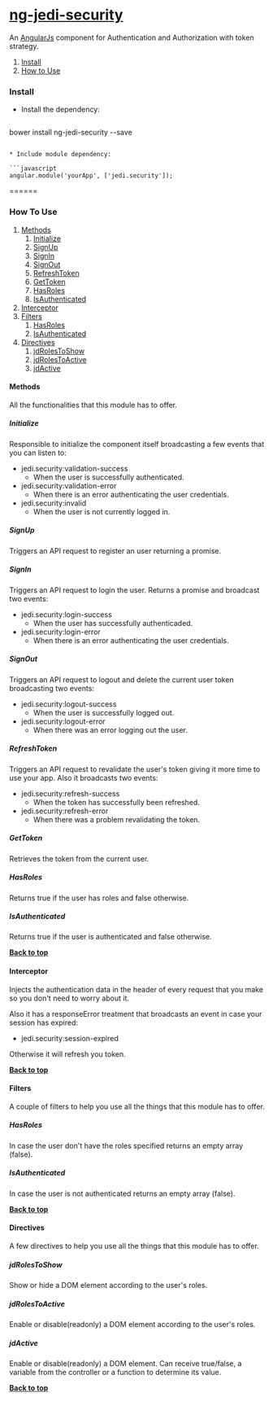 # [ng-jedi-security](https://github.com/jediproject/ng-jedi-security)
An [AngularJs](https://angularjs.org/) component for Authentication and Authorization with token strategy.

1. [Install](#install)
1. [How to Use](#how-to-use)
  
  
  ### Install

* Install the dependency:

   ```shell
bower install ng-jedi-security --save
   ```
   
* Include module dependency:

   ```javascript
angular.module('yourApp', ['jedi.security']);
   ```
======

### How To Use

1. [Methods](#methods)
	1. [Initialize](#initialize)
	1. [SignUp](#signup)
	1. [SignIn](#signin)
	1. [SignOut](#signout)
	1. [RefreshToken](#refreshtoken)
	1. [GetToken](#gettoken)
	1. [HasRoles](#hasroles)
	1. [IsAuthenticated](#isauthenticated)
1. [Interceptor](#interceptor)
1. [Filters](#filters)
	1. [HasRoles](#hasroles)
	1. [IsAuthenticated](#isauthenticated)
1. [Directives](#directives)
	1. [jdRolesToShow](#jdrolestoshow)
	1. [jdRolesToActive](#jdrolestoactive)
	1. [jdActive](#jdactive)


#### Methods
All the functionalities that this module has to offer.

##### Initialize
Responsible to initialize the component itself broadcasting a few events that you can listen to:
- jedi.security:validation-success
	- When the user is successfully authenticated.
- jedi.security:validation-error
	- When there is an error authenticating the user credentials.
- jedi.security:invalid
	- When the user is not currently logged in.
 
##### SignUp
Triggers an API request to register an user returning a promise.
##### SignIn
Triggers an API request to login the user. Returns a promise and broadcast two events:
- jedi.security:login-success
	- When the user has successfully authenticaded.
- jedi.security:login-error
	- When there is an error authenticating the user credentials.
	
##### SignOut
Triggers an API request to logout and delete the current user token broadcasting two events:
- jedi.security:logout-success
	- When the user is successfully logged out.
- jedi.security:logout-error
	- When there was an error logging out the user.
	 
##### RefreshToken
Triggers an API request to revalidate the user's token giving it more time to use your app. Also it broadcasts two events:
- jedi.security:refresh-success
	- When the token has successfully been refreshed.
- jedi.security:refresh-error
	- When there was a problem revalidating the token.

##### GetToken
Retrieves the token from the current user.

##### HasRoles
Returns true if the user has roles and false otherwise.

##### IsAuthenticated
Returns true if the user is authenticated and false otherwise.

**[Back to top](#ng-jedi-security)**

#### Interceptor
Injects the authentication data in the header of every request that you make so you don't need to worry about it.

Also it has a responseError treatment that broadcasts an event in case your session has expired:
- jedi.security:session-expired

Otherwise it will refresh you token.

**[Back to top](#ng-jedi-security)**

#### Filters
A couple of filters to help you use all the things that this module has to offer.
##### HasRoles
In case the user don't have the roles specified returns an empty array (false).
##### IsAuthenticated
In case the user is not authenticated returns an empty array (false).

**[Back to top](#ng-jedi-security)**

#### Directives
A few directives to help you use all the things that this module has to offer.
##### jdRolesToShow
Show or hide a DOM element according to the user's roles.

##### jdRolesToActive
Enable or disable(readonly) a DOM element according to the user's roles.

##### jdActive
Enable or disable(readonly) a DOM element. Can receive true/false, a variable from the controller or a function to determine its value.

**[Back to top](#ng-jedi-security)**